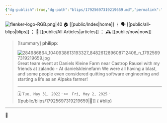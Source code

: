 ```yaml
---
{"dg-publish":true,"dg-path":"blips/17925697319219659.md","permalink":"/blips/17925697319219659/","title":"philipp on instagram @ 2022-05-31"}
---
```



<div class="transclusion internal-embed is-loaded"><div class="markdown-embed">




![flenker-logo-RGB.png|40](/img/user/attachments/flenker-logo-RGB.png)
🏠 [[public/Index\|home]]  ⋮ 🗣️ [[public/all-blips\|blips]] ⋮  📝 [[public/All Articles\|articles]]  ⋮ 🕰️ [[public/now\|now]]


</div></div>


> [!summary] **philipp**:
>
> ![284986864_1040938613193327_848261289608712406_n_17925697319219659.jpg](/img/user/attachments/284986864_1040938613193327_848261289608712406_n_17925697319219659.jpg)
> Great team event at Daniels Kleine Farm near Castrop Rauxel with my friends at zalando - At danielskleinefarm We were all having a blast, and some people even considered quitting software engineering and starting a life as an Alpaka farmer!
> - - -
>
> 🗓️ <code>Tue, May 31, 2022</code>  · ✏️ <code> Fri, May 2, 2025</code>  · [[public/blips/17925697319219659\|🔗]]
{ #blip}


- - -

 👾
